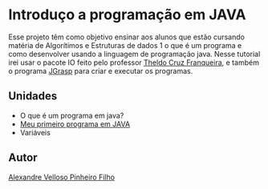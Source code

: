 # Introduço a programação em JAVA

Esse projeto têm como objetivo ensinar aos alunos que estão cursando matéria de Algorítimos e Estruturas de dados 1 o que é um programa e como desenvolver usando a linguagem de programação java.
Nesse tutorial irei usar o pacote IO feito pelo professor [Theldo Cruz Franqueira](http://lattes.cnpq.br/3356241223151750), e também o programa [JGrasp](http://www.jgrasp.org/index.html) para criar e executar os programas.

## Unidades

* O que é um programa em java?
* [Meu primeiro programa em JAVA](https://github.com/AlexandreVelloso/Introducao_JAVA/tree/master/Primeiro%20Programa)
* Variáveis

## Autor

[Alexandre Velloso Pinheiro Filho](https://github.com/AlexandreVelloso)
